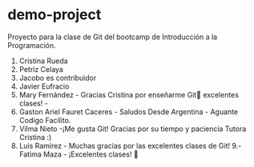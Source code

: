 # demo-project

Proyecto para la clase de Git del bootcamp de Introducción a la Programación.


1. Cristina Rueda
2. Petriz Celaya
3. Jacobo es contribuidor
4. Javier Eufracio
5. Mary Fernández - Gracias Cristina por enseñarme Git💜 excelentes clases! -
6. Gaston Ariel Fauret Caceres - Saludos Desde Argentina - Aguante Codigo Facilito.
7. Vilma Nieto -¡Me gusta Git! Gracias por su tiempo y paciencia Tutora Cristina :)
8. Luis Ramirez - Muchas gracias por las excelentes clases de Git!
9.- Fatima Maza - ¡Excelentes clases! 💜